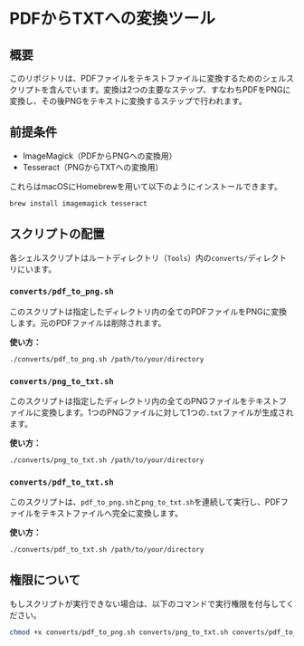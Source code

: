 # PDFからTXTへの変換ツール

## 概要

このリポジトリは、PDFファイルをテキストファイルに変換するためのシェルスクリプトを含んでいます。変換は2つの主要なステップ、すなわちPDFをPNGに変換し、その後PNGをテキストに変換するステップで行われます。

## 前提条件

- ImageMagick（PDFからPNGへの変換用）
- Tesseract（PNGからTXTへの変換用）

これらはmacOSにHomebrewを用いて以下のようにインストールできます。

```bash
brew install imagemagick tesseract
```

## スクリプトの配置

各シェルスクリプトはルートディレクトリ（`Tools`）内の`converts/`ディレクトリにいます。

### `converts/pdf_to_png.sh`

このスクリプトは指定したディレクトリ内の全てのPDFファイルをPNGに変換します。元のPDFファイルは削除されます。

**使い方：**

```bash
./converts/pdf_to_png.sh /path/to/your/directory
```

### `converts/png_to_txt.sh`

このスクリプトは指定したディレクトリ内の全てのPNGファイルをテキストファイルに変換します。1つのPNGファイルに対して1つの`.txt`ファイルが生成されます。

**使い方：**

```bash
./converts/png_to_txt.sh /path/to/your/directory
```

### `converts/pdf_to_txt.sh`

このスクリプトは、`pdf_to_png.sh`と`png_to_txt.sh`を連続して実行し、PDFファイルをテキストファイルへ完全に変換します。

**使い方：**

```bash
./converts/pdf_to_txt.sh /path/to/your/directory
```

## 権限について

もしスクリプトが実行できない場合は、以下のコマンドで実行権限を付与してください。

```bash
chmod +x converts/pdf_to_png.sh converts/png_to_txt.sh converts/pdf_to_txt.sh
```
